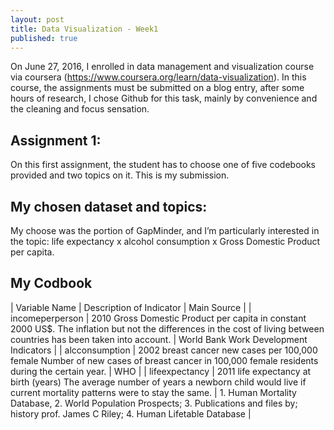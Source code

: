 ```yaml
---
layout: post
title: Data Visualization - Week1
published: true
---
```


On June 27, 2016, I enrolled in data management and visualization course via coursera (<https://www.coursera.org/learn/data-visualization>). In this course, the assignments must be submitted on a blog entry, after some hours of research, I chose Github for this task, mainly by convenience and the cleaning and focus sensation.

## Assignment 1: 
On this first assignment, the student has to choose one of five codebooks provided and two topics on it. This is my submission.

## My chosen dataset and topics: 
My choose was the portion of GapMinder, and I’m particularly interested in the topic: life expectancy x alcohol consumption x Gross Domestic Product per capita.

## My Codbook

| Variable Name   | Description of Indicator | Main Source |
| incomeperperson | 2010 Gross Domestic Product per capita in constant 2000 US$. The inflation but not the differences in the cost of living between countries has been taken into account. | World Bank Work Development Indicators                                                                                                                |
| alcconsumption  | 2002 breast cancer new cases per 100,000 female Number of new cases of breast cancer in 100,000 female residents during the certain year. | WHO                                                                                                                                                |
| lifeexpectancy  | 2011 life expectancy at birth (years) The average number of years a newborn child would live if current mortality patterns were to stay the same.                       | 1. Human Mortality Database, 2. World Population Prospects; 3. Publications and files by; history prof. James C Riley; 4. Human Lifetable Database |


